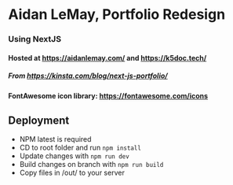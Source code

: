 # Aidan LeMay, Portfolio Redesign
### Using NextJS
#### Hosted at https://aidanlemay.com/ and https://k5doc.tech/
##### From https://kinsta.com/blog/next-js-portfolio/

#### FontAwesome icon library: https://fontawesome.com/icons

## Deployment
* NPM latest is required
* CD to root folder and run `npm install`
* Update changes with `npm run dev`
* Build changes on branch with `npm run build`
* Copy files in /out/ to your server

